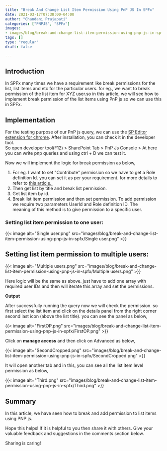 ```yaml
---
title: "Break And Change List Item Permission Using PnP JS In SPFx"
date: 2021-03-17T07:38:00-04:00
author: "Chandani Prajapati"
categories: ["PNPJS", "SPFx"]
images:
- images/blog/break-and-change-list-item-permission-using-pnp-js-in-spfx/FirstOP.png
tags: []
type: "regular"
draft: false

---
```


## Introduction

In SPFx many times we have a requirement like break permissions for the
list, list items and etc for the particular users. for eg., we want to
break permission of the list item for XYZ user.so in this article, we will see how to implement break permission of the
list items using PnP js so we can use this in SPFx.

## Implementation

For the testing purpose of our PnP js query, we can use the [SP Editor
extension for
chrome](https://chrome.google.com/webstore/detail/sp-editor/ecblfcmjnbbgaojblcpmjoamegpbodhd?hl=en).
After installation, you can check it in the developer tool. \
So open developer tool(F12) \> SharePoint Tab \> PnP Js Console \> At
here you can write pnp queries and using ctrl + D we can test it.

Now we will implement the logic for break permission as below,
1.  For eg. I want to set \"Contribute\" permission so we have to get a
    Role definition Id. you can set it as per your requirement. for more
    details to refer
    to [this article. ](https://pnp.github.io/pnpjs/sp/security/#role-definitions)
2.  Then get list by title and break list permission. 
3.  Get list item by id. 
4.  Break list item permission and then set permission. To add
    permission we require two parameters UserId and Role definition ID.
    The meaning of this method is to give permission to a specific user.

### Setting list item permission to one user:

{{< image alt="Single user.png" src="images/blog/break-and-change-list-item-permission-using-pnp-js-in-spfx/Single user.png" >}}

## Setting list item permission to multiple users:

{{< image alt="Multiple users.png" src="images/blog/break-and-change-list-item-permission-using-pnp-js-in-spfx/Multiple users.png" >}}

Here logic will be the same as above. just have to add one array with
required user IDs and then will iterate this array and set the
permissions.

**Output**

After successfully running the query now we will check the permission.
so first select the list item and click on the details panel from the
right corner second last icon (above the list title). you can see the
panel as below,

{{< image alt="FirstOP.png" src="images/blog/break-and-change-list-item-permission-using-pnp-js-in-spfx/FirstOP.png" >}}

Click on **manage access** and then click on Advanced as below,


{{< image alt="SecondCropped.png" src="images/blog/break-and-change-list-item-permission-using-pnp-js-in-spfx/SecondCropped.png" >}}

It will open another tab and in this, you can see all the list item
level permission as below,

{{< image alt="Third.png" src="images/blog/break-and-change-list-item-permission-using-pnp-js-in-spfx/Third.png" >}}

## Summary

In this article, we have seen how to break and add permission to list
items using PNP js.

Hope this helps! If it is helpful to you then share it with others. Give
your valuable feedback and suggestions in the comments section below.

Sharing is caring!
